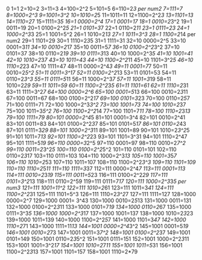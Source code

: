 0
1=1
2=10=2
3=11=3
4=100=2^2
5=101=5
6=110=2*3 per num2
7=111=7
8=1000=2^3
9=1001=3^2
10=1010=2*5
11=1011=11
12=1100=2^2*3
13=1101=13
14=1110=2*7
15=1111=3*5
16=1 0000=2^4
17=1 0001=17
18=1 0010=2*3^2
19=1 0011=19
20=1 0100=2^2*5
21=1 0101=3*7
22=1 0110=2*11
23=1 0111=23
24=1 1000=2^3*3
25=1 1001=5^2
26=1 1010=2*13
27=1 1011=3^3
28=1 1100=2*14 per num2
29=1 1101=29
30=1 1110=2*3*5
31=1 1111=31
32=10 0000=2^5
33=10 0001=3*11
34=10 0010=2*17
35=10 0011=5*7
36=10 0100=2^2*3^2
37=10 0101=37
38=10 0110=2*19
39=10 0111=3*13
40=10 1000=2^3*5
41=10 1001=41
42=10 1010=2*3*7
43=10 1011=43
44=10 1100=2^2*11
45=10 1101=3^2*5
46=10 1110=2*23
47=10 1111=47
48=11 0000=2^4*3
49=11 0001=7*7
50=11 0010=2*5^2
51=11 0011=3^17
52=11 0100=2^2*13
53=11 0101=53
54=11 0110=2*3^3
55=11 0111=5*11
56=11 1000=2^3*7
57=11 1001=3*19
58=11 1010=2*29
59=11 1011=59
60=11 1100=2^2*3*5
61=11 1101=61
62=11 1110=2*31
63=11 1111=3^2*7
64=100 0000=2^6
65=100 0001=5*13
66=100 0010=2*3*11
67=100 0011=67
68=100 0100=2^2*17
69=100 0101=3*23
70=100 0110=2*5*7
71=100 0111=71
72=100 1000=2^3*3^2
73=100 1001=73
74=100 1010=2*37
75=100 1011=3*5^2
76=100 1100=2^2*14
77=100 1101=7*11
78=100 1110=2*3*13
79=100 1111=79
80=101 0000=2^4*5
81=101 0001=3^4
82=101 0010=2^41
83=101 0011=83
84=101 0100=2^2*3*7
85=101 0101=5*17
86=101 0110=2*43
87=101 0111=3*29
88=101 1000=2^3*11
89=101 1001=89
90=101 1010=2*3^2*5
91=101 1011=7*13
92=101 1100=2^2*23
93=101 1101=3^31
94=101 1110=2^47
95=101 1111=5*19
96=110 0000=3*2^5
97=110 0001=97
98=110 0010=2*7^2
99=110 0011=2*3^2*5
100=110 0100=2^2*5^2
101=110 0101=101
102=110 0110=2*3*17
103=110 0111=103
104=110 1000=2^3*13
105=110 1001=3*5*7
106=110 1010=2*53
107=110 1011=107
108=110 1100=2^2*3^3
109=110 1101=109
110=110 1110=2*5*11
111=110 1111=3*37
112=111 0000=2^4*7
113=111 0001=113
114=111 0010=2*3*19
115=111 0011=5*23
116=111 0100=2^2*29
117=111 0101=3^2*13
118=111 0110=2^59
119=111 0111=7*17
120=111 1000=2^3*3*5 per num3
121=111 1001=11^2
122=111 1010=2*61
123=111 1011=3*41
124=111 1100=2^2*31
125=111 1101=5^3
126=111 1110=2*3^2*7
127=111 1111=127
128=1000 0000=2^7
129=1000 0001= 3^43
130=1000 0010=2*5*13
131=1000 0011=131
132=1000 0100=2^2*3*11
133=1000 0101=7*19
134=1000 0110=2*67
135=1000 0111=3^3*5
136=1000 1000=2^3*17
137=1000 1001=137
138=1000 1010=2*3*23
139=1000 1011=139
140=1000 1100=2^2*5*7
141=1000 1101=3*47
142=1000 1110=2*71
143=1000 1111=11*13
144=1001 0000=2^4*3^2
145=1001 0001=5*19
146=1001 0010=2*73
147=1001 0011=3*7^2
148=1001 0100=2^2*37
149=1001 0101=149
150=1001 0110=2*3*5^2
151=1001 0111=151
152=1001 1000=2^2*3*11
153=1001 1001=3^2*17
154=1001 1010=2*7*11
155=1001 1011=5*31
156=1001 1100=2^2*3*13
157=1001 1101=157
158=1001 1110=2*79